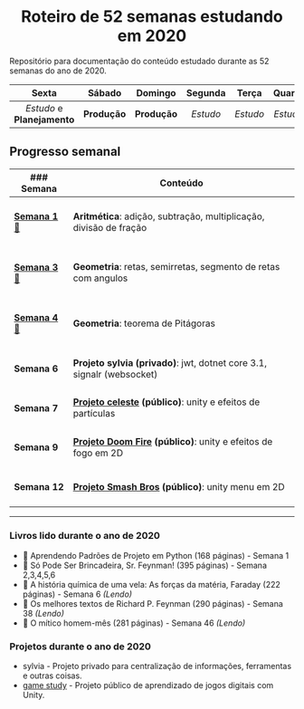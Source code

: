 <h1 align="center">Roteiro de 52 semanas estudando em 2020</h1>

Repositório para documentação do conteúdo estudado durante as 52 semanas do ano de 2020.

| Sexta | Sábado | Domingo | Segunda | Terça | Quarta | Quinta |
|:-:|:-:|:-:|:-:|:-:|:-:|:-:|
|_Estudo_ e **Planejamento**|**Produção**|**Produção**|_Estudo_|_Estudo_|_Estudo_|_Estudo_|

## Progresso semanal
| ### Semana |Conteúdo|
|-----|-|
|<h4>[Semana 1 :memo:](./week-1/week-1.pdf)</h4> | <strong>Aritmética</strong>: adição, subtração, multiplicação, divisão de fração|
|<h4>[Semana 3 :memo:](./week-3/week-3.pdf)</h4> | <strong>Geometria</strong>: retas, semirretas, segmento de retas com angulos|
|<h4>[Semana 4 :memo:](./week-4/week-4.pdf)</h4> | <strong>Geometria</strong>: teorema de Pitágoras|
|<h4>Semana 6</h4> | <strong>Projeto sylvia (privado)</strong>: jwt, dotnet core 3.1, signalr (websocket)|
|<h4>Semana 7</h4> | <strong>[Projeto celeste](https://sylviot.github.io/game-study/CelesteMovement/Build/index.html) (público)</strong>: unity e efeitos de partículas|
|<h4>Semana 9</h4> | <strong>[Projeto Doom Fire](https://sylviot.github.io/game-study/DoomFire2D/Build/index.html) (público)</strong>: unity e efeitos de fogo em 2D|
|<h4>Semana 12</h4> | <strong>[Projeto Smash Bros](https://sylviot.github.io/game-study/SmashBrosMenu/Build/index.html) (público)</strong>: unity menu em 2D|
----
### Livros lido durante o ano de 2020
- :book: Aprendendo Padrões de Projeto em Python (168 páginas) - Semana 1
- :book: Só Pode Ser Brincadeira, Sr. Feynman! (395 páginas) - Semana 2,3,4,5,6
- :book: A história química de uma vela: As forças da matéria, Faraday (222 páginas) - Semana 6 _(Lendo)_
- :book: Os melhores textos de Richard P. Feynman (290 páginas) - Semana 38 _(Lendo)_
- :book: O mítico homem-mês (281 páginas) - Semana 46 _(Lendo)_

### Projetos durante o ano de 2020
- sylvia - Projeto privado para centralização de informações, ferramentas e outras coisas.
- [game study](https://sylviot.github.io/game-study) - Projeto público de aprendizado de jogos digitais com Unity.
